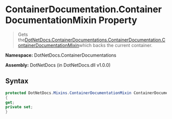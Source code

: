 # ContainerDocumentation.ContainerDocumentationMixin Property
> Gets the[DotNetDocs.ContainerDocumentations.ContainerDocumentation.ContainerDocumentationMixin](https://www.google.com/search?q=DotNetDocs.ContainerDocumentations.ContainerDocumentation.ContainerDocumentationMixin&btnI=)which backs the current container.

**Namespace:** DotNetDocs.ContainerDocumentations

**Assembly:** DotNetDocs (in DotNetDocs.dll v1.0.0)
## Syntax
```csharp
protected DotNetDocs.Mixins.ContainerDocumentationMixin ContainerDocumentationMixin
{
get;
private set;
}
```

